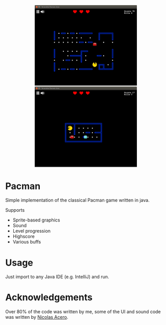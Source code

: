 <p align="center">
  <img src="screenshots/game_1.png" width="320"/>
  <img src="screenshots/game_2.png" width="320"/>
</p>


# Pacman

Simple implementation of the classical Pacman game written in java. 

Supports
- Sprite-based graphics
- Sound
- Level progression
- Highscore
- Various buffs

# Usage
Just import to any Java IDE (e.g. IntelliJ) and run.

# Acknowledgements
Over 80% of the code was written by me, some of the UI and sound code was written by [Nicolas Acero](https://github.com/Nsteel).

